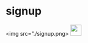 # signup
<img src="./signup.png>
          <img src="https://github.com/TheDudeThatCode/TheDudeThatCode/blob/master/Assets/Hi.gif" width="29px">
